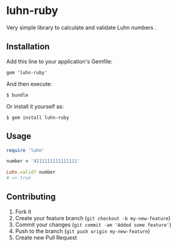 # luhn-ruby

Very simple library to calculate and validate Luhn numbers .

## Installation

Add this line to your application's Gemfile:

    gem 'luhn-ruby'

And then execute:

    $ bundle

Or install it yourself as:

    $ gem install luhn-ruby

## Usage

``` ruby
require 'luhn'

number = '4111111111111111'

Luhn.valid? number
# => true
```

## Contributing

1. Fork it
2. Create your feature branch (`git checkout -b my-new-feature`)
3. Commit your changes (`git commit -am 'Added some feature'`)
4. Push to the branch (`git push origin my-new-feature`)
5. Create new Pull Request
